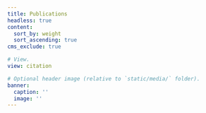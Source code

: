 ```yaml
---
title: Publications
headless: true
content:
  sort_by: weight
  sort_ascending: true
cms_exclude: true

# View.
view: citation

# Optional header image (relative to `static/media/` folder).
banner:
  caption: ''
  image: ''
---
```

